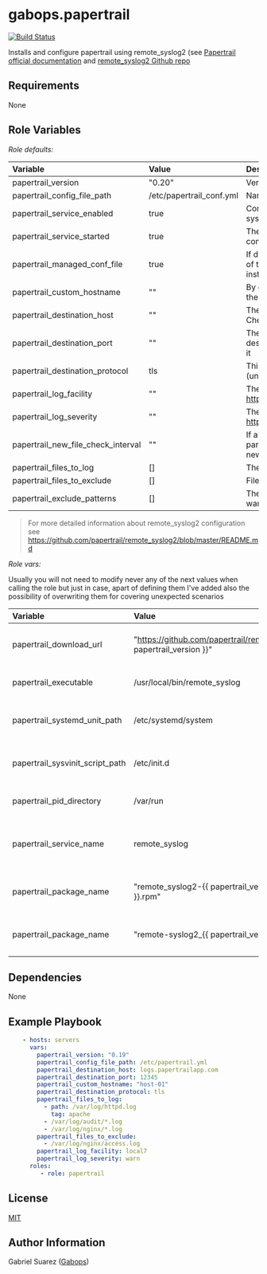 gabops.papertrail
=================
[![Build Status](https://travis-ci.org/gabops/ansible-role-papertrail.svg?branch=master)](https://travis-ci.org/gabops/ansible-role-papertrail)

Installs and configure papertrail using remote_syslog2 (see 
[Papertrail official documentation](https://help.papertrailapp.com/kb/configuration/configuring-centralized-logging-from-text-log-files-in-unix/)
and [remote_syslog2 Github repo](https://github.com/papertrail/remote_syslog2)

Requirements
------------

None

Role Variables
--------------

*Role defaults:*

| Variable | Value | Description |
| :--- | :--- | :--- |
| papertrail_version | "0.20" | Version to install. 0.20 is the latest at the moment |
| papertrail_config_file_path | /etc/papertrail_conf.yml | Name of the configuration file for remote_syslog |
| papertrail_service_enabled | true | Configure remote_syslog for starting when the system is booted |
| papertrail_service_started | true | The role will start the service after applying the configuration |
| papertrail_managed_conf_file | true | If disabled, no configuration will be applied (None of the following variables will be used). Just the installation so far |
| papertrail_custom_hostname | "" | By default remote_syslog2 uses the hostname of the node. This can be this can be overwritten here |
| papertrail_destination_host | "" | The papertrail destination host to send the logs to. Check your papertrail account for it |
| papertrail_destination_port | "" | The papertrail destination port to connect to the destination host. Check your papertrail account for it |
| papertrail_destination_protocol | tls | This value can be tls(encrypted) or tcp (unencrypted) |
| papertrail_log_facility | "" | The syslog facility to use. See https://en.wikipedia.org/wiki/Syslog#Facility |
| papertrail_log_severity | "" | The syslog severity to use. See https://en.wikipedia.org/wiki/Syslog#Severity_level |
| papertrail_new_file_check_interval | "" | If a glob pattern for logs files is used this parameter controls the frecuency of checking for new log files in the directory |
| papertrail_files_to_log | [] | The file or globs to read |
| papertrail_files_to_exclude | [] | Files to exclude in a directory |
| papertrail_exclude_patterns | [] | The pattern in the log file you are reading you want to ignore. |

> For more detailed information about remote_syslog2 configuration see https://github.com/papertrail/remote_syslog2/blob/master/README.md

*Role vars:*

Usually you will not need to modify never any of the next values when calling the role but just in case, apart of defining them I've added also the possibility of overwriting them for covering unexpected scenarios

| Variable | Value | Description |
| :--- | :--- | :--- |
| papertrail_download_url | "https://github.com/papertrail/remote_syslog2/releases/download/v{{ papertrail_version }}" | The url pointing to the remote_syslog2 version |
| papertrail_executable | /usr/local/bin/remote_syslog | The binary that the package installs |
| papertrail_systemd_unit_path | /etc/systemd/system | The path where store the systemd unit file is stored |
| papertrail_sysvinit_script_path | /etc/init.d | The path where the sysvinit script file is stored |
| papertrail_pid_directory | /var/run | The directory where the pid file is stored |
| papertrail_service_name | remote_syslog | The service name used for the remote_syslog2 process |
| papertrail_package_name | "remote_syslog2-{{ papertrail_version }}-1.{{ ansible_architecture }}.rpm" | The package name for RedHat based os |
| papertrail_package_name | "remote-syslog2_{{ papertrail_version }}_{{ installer_arch }}.deb" | The package name for Debian based os |

Dependencies
------------

None

Example Playbook
----------------

```yaml
    - hosts: servers
      vars:
        papertrail_version: "0.19"
        papertrail_config_file_path: /etc/papertrail.yml
        papertrail_destination_host: logs.papertrailapp.com
        papertrail_destination_port: 12345
        papertrail_custom_hostname: "host-01"
        papertrail_destination_protocol: tls
        papertrail_files_to_log:
          - path: /var/log/httpd.log
            tag: apache
          - /var/log/audit/*.log
          - /var/log/nginx/*.log
        papertrail_files_to_exclude:
          - /var/log/nginx/access.log
        papertrail_log_facility: local7
        papertrail_log_severity: warn
      roles:
         - role: papertrail
```

License
-------

[MIT](./LICENSE)

Author Information
------------------

Gabriel Suarez ([Gabops](https://github.com/gabops/))
